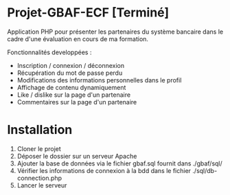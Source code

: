 # Projet-GBAF-ECF [Terminé]

Application PHP pour présenter les partenaires du système bancaire dans le cadre d'une évaluation en cours de ma formation.

Fonctionnalités developpées :
  - Inscription / connexion / déconnexion
  - Récupération du mot de passe perdu
  - Modifications des informations personnelles dans le profil
  - Affichage de contenu dynamiquement
  - Like / dislike sur la page d'un partenaire
  - Commentaires sur la page d'un partenaire

# Installation

1. Cloner le projet
2. Déposer le dossier sur un serveur Apache
3. Ajouter la base de données via le fichier gbaf.sql fournit dans ./gbaf/sql/
4. Vérifier les informations de connexion à la bdd dans le fichier ./sql/db-connection.php
5. Lancer le serveur

